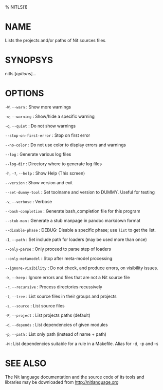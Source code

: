 % NITLS(1)

# NAME

Lists the projects and/or paths of Nit sources files.

# SYNOPSYS

nitls [*options*]...

# OPTIONS

`-W`, `--warn`
:   Show more warnings

`-w`, `--warning`
:   Show/hide a specific warning

`-q`, `--quiet`
:   Do not show warnings

`--stop-on-first-error`
:   Stop on first error

`--no-color`
:   Do not use color to display errors and warnings

`--log`
:   Generate various log files

`--log-dir`
:   Directory where to generate log files

`-h`, `-?`, `--help`
:   Show Help (This screen)

`--version`
:   Show version and exit

`--set-dummy-tool`
:   Set toolname and version to DUMMY. Useful for testing

`-v`, `--verbose`
:   Verbose

`--bash-completion`
:   Generate bash_completion file for this program

`--stub-man`
:   Generate a stub manpage in pandoc markdown format

`--disable-phase`
:   DEBUG: Disable a specific phase; use `list` to get the list.

`-I`, `--path`
:   Set include path for loaders (may be used more than once)

`--only-parse`
:   Only proceed to parse step of loaders

`--only-metamodel`
:   Stop after meta-model processing

`--ignore-visibility`
:   Do not check, and produce errors, on visibility issues.

`-k`, `--keep`
:   Ignore errors and files that are not a Nit source file

`-r`, `--recursive`
:   Process directories recussively

`-t`, `--tree`
:   List source files in their groups and projects

`-s`, `--source`
:   List source files

`-P`, `--project`
:   List projects paths (default)

`-d`, `--depends`
:   List dependencies of given modules

`-p`, `--path`
:   List only path (instead of name + path)

`-M`
:   List dependencies suitable for a rule in a Makefile. Alias for -d, -p and -s

# SEE ALSO

The Nit language documentation and the source code of its tools and libraries may be downloaded from <http://nitlanguage.org>
